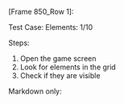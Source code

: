 [Frame 850_Row 1]:

Test Case: Elements: 1/10

Steps:
1. Open the game screen
2. Look for elements in the grid
3. Check if they are visible

Markdown only:
```